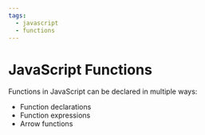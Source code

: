 ```yaml
---
tags:
  - javascript
  - functions
---
```


# JavaScript Functions

Functions in JavaScript can be declared in multiple ways:
- Function declarations
- Function expressions
- Arrow functions
